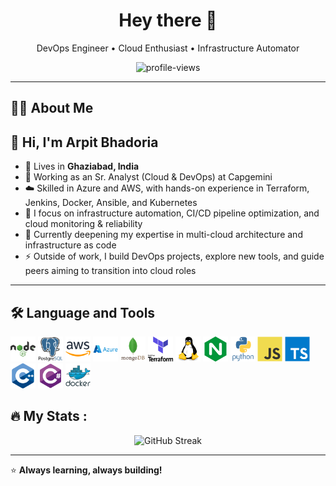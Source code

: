 <h1 align="center">Hey there 👋</h1>
<p align="center">
DevOps Engineer • Cloud Enthusiast • Infrastructure Automator
</p>

<p align="center">
  <img src="https://komarev.com/ghpvc/?username=ar4487&label=Profile%20views" alt="profile-views" />
</p>

---

## 👩‍💻 About Me

## 👋 Hi, I'm Arpit Bhadoria

- 📍 Lives in **Ghaziabad, India**  
- 💼 Working as an Sr. Analyst (Cloud & DevOps) at Capgemini
- ☁️ Skilled in Azure and AWS, with hands-on experience in Terraform, Jenkins, Docker, Ansible, and Kubernetes  
- 🔧 I focus on infrastructure automation, CI/CD pipeline optimization, and cloud monitoring & reliability  
- 🚀 Currently deepening my expertise in multi-cloud architecture and infrastructure as code
- ⚡ Outside of work, I build DevOps projects, explore new tools, and guide peers aiming to transition into cloud roles


---

## 🛠 Language and Tools  

<p align="left"> 
  <img src="https://raw.githubusercontent.com/devicons/devicon/master/icons/nodejs/nodejs-original-wordmark.svg" alt="nodejs" width="40" height="40"/>  
  <img src="https://raw.githubusercontent.com/devicons/devicon/master/icons/postgresql/postgresql-original-wordmark.svg" alt="postgresql" width="40" height="40"/>  
  <img src="https://raw.githubusercontent.com/devicons/devicon/master/icons/amazonwebservices/amazonwebservices-original-wordmark.svg" alt="aws" width="40" height="40"/>  
  <img src="https://raw.githubusercontent.com/devicons/devicon/master/icons/azure/azure-original-wordmark.svg" alt="azure" width="40" height="40"/>  
  <img src="https://raw.githubusercontent.com/devicons/devicon/master/icons/mongodb/mongodb-original-wordmark.svg" alt="mongodb" width="40" height="40"/>  
  <img src="https://raw.githubusercontent.com/devicons/devicon/master/icons/terraform/terraform-original-wordmark.svg" alt="terraform" width="40" height="40"/>  
  <img src="https://raw.githubusercontent.com/devicons/devicon/master/icons/linux/linux-original.svg" alt="linux" width="40" height="40"/>  
  <img src="https://raw.githubusercontent.com/devicons/devicon/master/icons/nginx/nginx-original.svg" alt="nginx" width="40" height="40"/>  
  <img src="https://raw.githubusercontent.com/devicons/devicon/master/icons/python/python-original-wordmark.svg" alt="python" width="40" height="40"/>  
  <img src="https://raw.githubusercontent.com/devicons/devicon/master/icons/javascript/javascript-original.svg" alt="javascript" width="40" height="40"/>  
  <img src="https://raw.githubusercontent.com/devicons/devicon/master/icons/typescript/typescript-original.svg" alt="typescript" width="40" height="40"/>  
  <img src="https://raw.githubusercontent.com/devicons/devicon/master/icons/cplusplus/cplusplus-original.svg" alt="cplusplus" width="40" height="40"/>  
  <img src="https://raw.githubusercontent.com/devicons/devicon/master/icons/csharp/csharp-original.svg" alt="csharp" width="40" height="40"/>  
  <img src="https://raw.githubusercontent.com/devicons/devicon/master/icons/docker/docker-original-wordmark.svg" alt="docker" width="40" height="40"/>  
  
</p>

## 🔥 My Stats :

<p align="center">
  <img src="https://github-readme-streak-stats.herokuapp.com/?user=ar4487&theme=dark&hide_border=true&background=0D1117&ring=FF8C00&fire=FF8C00&currStreakLabel=FF8C00" alt="GitHub Streak" />
</p>

---


⭐ **Always learning, always building!**  
